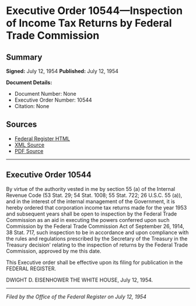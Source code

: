 # Executive Order 10544—Inspection of Income Tax Returns by Federal Trade Commission

## Summary

**Signed:** July 12, 1954
**Published:** July 12, 1954

**Document Details:**
- Document Number: None
- Executive Order Number: 10544
- Citation: None

## Sources
- [Federal Register HTML](https://www.presidency.ucsb.edu/documents/executive-order-10544-inspection-income-tax-returns-federal-trade-commission)
- [XML Source](None)
- [PDF Source](None)

---

## Executive Order 10544

By virtue of the authority vested in me by section 55 (a) of the Internal Revenue Code (53 Stat. 29; 54 Stat. 1008; 55 Stat. 722; 26 U.S.C. 55 (a)), and in the interest of the internal management of the Government, it is hereby ordered that corporation income tax returns made for the year 1953 and subsequent years shall be open to inspection by the Federal Trade Commission as an aid in executing the powers conferred upon such Commission by the Federal Trade Commission Act of September 26, 1914, 38 Stat. 717, such inspection to be in accordance and upon compliance with the rules and regulations prescribed by the Secretary of the Treasury in the Treasury decision' relating to the inspection of returns by the Federal Trade Commission, approved by me this date.

This Executive order shall be effective upon its filing for publication in the FEDERAL REGISTER.

DWIGHT D. EISENHOWER
THE WHITE HOUSE,
July 12, 1954.

---

*Filed by the Office of the Federal Register on July 12, 1954*
